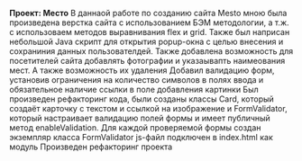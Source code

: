 **Проект: Место**
В даннаой работе по созданию сайта Mesto мною была произведена верстка сайта с использованием БЭМ методологии, а т.ж. с использоваем методов выравнивания flex и grid. Также был наприсан небольшой Java скрипт для открытия popup-окна с целью внесения и сохраниния данных пользователдей.
Также добавлена возможность для посетителей сайта добавлять фотографии и указаывапть наимеования мест. А также возможность их удаления
Добавил валидацию форм, установив ограничения на количество символов в полях ввода и обязательное наличие ссылки в поле добавления картинки
Был произведен рефакторинг кода, были cозданы классы Card, который создаёт карточку с текстом и ссылкой на изображение и FormValidator, который настраивает валидацию полей формы и имеет публичный метод enableValidation. Для каждой проверяемой формы создан экземпляр класса FormValidator
js-файл подключен в index.html как модуль
Произведен рефакторинг проекта
